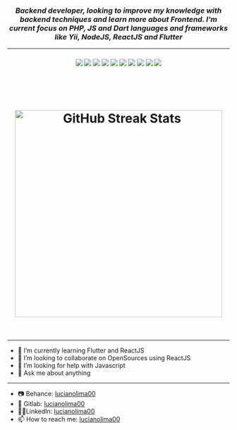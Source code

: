 <!-- ABOUT ME -->
<!-- 💬 About me: -->
<h3 align="center">
  <i>Backend developer, looking to improve my knowledge with backend techniques and learn more about Frontend. I'm current focus on PHP, JS and Dart languages and frameworks like Yii, NodeJS, ReactJS and Flutter</i>
</h3>

<hr>


<!-- ABILITIES -->
<!-- 🌱 I’m currently learning: -->
<h3 align="center"> 
  <img src="https://img.shields.io/badge/PHP-777BB4?style=for-the-badge&logo=php&logoColor=white">
  <img src="https://img.shields.io/badge/Laravel-FF2D20?style=for-the-badge&logo=laravel&logoColor=white">  
  <img src="https://img.shields.io/badge/Dart-0175C2?style=for-the-badge&logo=dart&logoColor=white">
  <img src="https://img.shields.io/badge/Flutter-02569B?style=for-the-badge&logo=flutter&logoColor=white">
  <img src="https://img.shields.io/badge/JavaScript-323330?style=for-the-badge&logo=javascript&logoColor=F7DF1E">
  <img src="https://img.shields.io/badge/TypeScript-007ACC?style=for-the-badge&logo=typescript&logoColor=white">
  <img src="https://img.shields.io/badge/Node.js-339933?style=for-the-badge&logo=nodedotjs&logoColor=white">    
  <img src="https://img.shields.io/badge/React-20232A?style=for-the-badge&logo=react&logoColor=61DAFB">
  <img src="https://img.shields.io/badge/MySQL-00000F?style=for-the-badge&logo=mysql&logoColor=white">  
  <img src="https://img.shields.io/badge/Docker-2CA5E0?style=for-the-badge&logo=docker&logoColor=white">  
</h3>
  
<!--  STATS  -->
<h1 align="center"></h1>
<br>
<h1 align=center>
  <div align=center>
    <a href="https://github.com/anuraghazra/github-readme-stats">
      <img alt="GitHub Streak Stats" align="center" width=470 src="https://github-readme-stats.vercel.app/api?username=lucianolima00&show_icons=true&theme=radical&border_color=61dafb&hide_border=true&count_private=true"/>
    </a>
  </div>
  <br>
<!--   <img alt="GitHub Contribution Graph" src="https://activity-graph.herokuapp.com/graph?username=ArgLD&theme=react-dark&bg_color=20232a&hide_border=true" width="100%"/> -->
</h1> 


---
- 🌱 I’m currently learning Flutter and ReactJS
- 👯 I’m looking to collaborate on OpenSources using ReactJS
- 🤔 I’m looking for help with Javascript
- 💬 Ask me about anything
---
- 📷 Behance: [lucianolima00](https://www.behance.net/lucianolima00)
- 🐙 Gitlab: [lucianolima00](https://gitlab.com/lucianolima00)
- 👨‍💻LinkedIn: [lucianolima00](https://www.linkedin.com/in/lucianolima00/)
- 📫 How to reach me: [lucianolima00](lucianolima122123@gmail.com)
